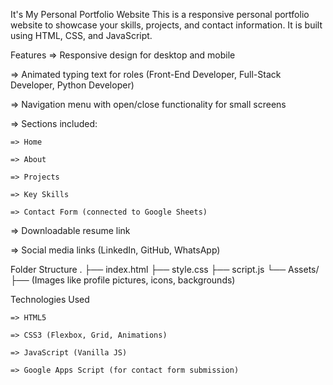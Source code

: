 It's My Personal Portfolio Website
This is a responsive personal portfolio website to showcase your skills, projects, and contact information. It is built using HTML, CSS, and JavaScript.

 Features
=> Responsive design for desktop and mobile

=> Animated typing text for roles (Front-End Developer, Full-Stack Developer, Python Developer)

=> Navigation menu with open/close functionality for small screens

=> Sections included:

    => Home

    => About

    => Projects

    => Key Skills

    => Contact Form (connected to Google Sheets)

=> Downloadable resume link

=> Social media links (LinkedIn, GitHub, WhatsApp)


Folder Structure
    .
    ├── index.html
    ├── style.css
    ├── script.js
    └── Assets/
        ├── (Images like profile pictures, icons, backgrounds)



  Technologies Used
  
    => HTML5

    => CSS3 (Flexbox, Grid, Animations)

    => JavaScript (Vanilla JS)

    => Google Apps Script (for contact form submission)